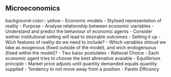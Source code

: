 ## Microeconomics
background-color:: yellow
	- Economic models
		- Stylised representation of reality
			- Purpose
				- Analyse relationship between economic viariables
				- Understand and predict the behaviour of economic agents
				- Consider wether institutional setting will lead to desirable outcomes
			- Setting it up
				- Wich features of reality do we need to include?
				- Which variables shloud we take as exogenous (fixed outside of the model), and wich endogenuous (fixed within the model)?
			- Two baisc postulates
				- Rational Choice
					- Each economic agent tries to choose the best altrenative avaiable
				- Equilibrium principle
					- Market price adjusts until quantity demanded equals quantity supplied
					- Tendency to not move away from a position
				- Pareto Efficency